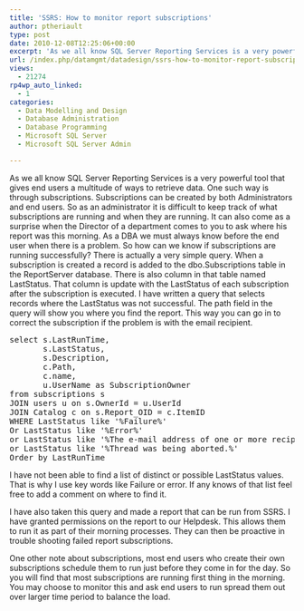 ```yaml
---
title: 'SSRS: How to monitor report subscriptions'
author: ptheriault
type: post
date: 2010-12-08T12:25:06+00:00
excerpt: 'As we all know SQL Server Reporting Services is a very powerful tool that gives end users a multitude of ways to retrieve data.  One such way is through subscriptions.   Subscriptions can be created by both Administrators and end users.  So as an admini&hellip;'
url: /index.php/datamgmt/datadesign/ssrs-how-to-monitor-report-subscriptions/
views:
  - 21274
rp4wp_auto_linked:
  - 1
categories:
  - Data Modelling and Design
  - Database Administration
  - Database Programming
  - Microsoft SQL Server
  - Microsoft SQL Server Admin

---
```

As we all know SQL Server Reporting Services is a very powerful tool that gives end users a multitude of ways to retrieve data. One such way is through subscriptions. Subscriptions can be created by both Administrators and end users. So as an administrator it is difficult to keep track of what subscriptions are running and when they are running. It can also come as a surprise when the Director of a department comes to you to ask where his report was this morning. As a DBA we must always know before the end user when there is a problem. So how can we know if subscriptions are running successfully? There is actually a very simple query. When a subscription is created a record is added to the dbo.Subscriptions table in the ReportServer database. There is also column in that table named LastStatus. That column is update with the LastStatus of each subscription after the subscription is executed. I have written a query that selects records where the LastStatus was not successful. The path field in the query will show you where you find the report. This way you can go in to correct the subscription if the problem is with the email recipient.

<pre>select s.LastRunTime,
       s.LastStatus, 
       s.Description,
       c.Path,
       c.name,
       u.UserName as SubscriptionOwner
from subscriptions s
JOIN users u on s.OwnerId = u.UserId
JOIN Catalog c on s.Report_OID = c.ItemID
WHERE LastStatus like '%Failure%'
Or LastStatus like '%Error%'
or LastStatus like '%The e-mail address of one or more recipients is not valid.%'
or LastStatus like '%Thread was being aborted.%'
Order by LastRunTime</pre>

I have not been able to find a list of distinct or possible LastStatus values. That is why I use key words like Failure or error. If any knows of that list feel free to add a comment on where to find it.
  
I have also taken this query and made a report that can be run from SSRS. I have granted permissions on the report to our Helpdesk. This allows them to run it as part of their morning processes. They can then be proactive in trouble shooting failed report subscriptions.
  
One other note about subscriptions, most end users who create their own subscriptions schedule them to run just before they come in for the day. So you will find that most subscriptions are running first thing in the morning. You may choose to monitor this and ask end users to run spread them out over larger time period to balance the load.